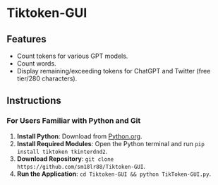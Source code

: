 # Tiktoken-GUI

## Features
- Count tokens for various GPT models.
- Count words.
- Display remaining/exceeding tokens for ChatGPT and Twitter (free tier/280 characters).

## Instructions

### For Users Familiar with Python and Git
1. **Install Python**: Download from [Python.org](https://www.python.org/downloads/).
2. **Install Required Modules**: Open the Python terminal and run `pip install tiktoken tkinterdnd2`.
3. **Download Repository**: `git clone https://github.com/sm18lr88/Tiktoken-GUI`.
4. **Run the Application**: `cd Tiktoken-GUI && python TikToken-GUI.py`.

